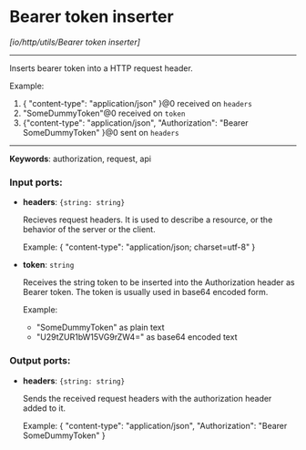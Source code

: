 # Bearer token inserter

_[io/http/utils/Bearer token inserter]_

---

Inserts bearer token into a HTTP request header.  
  
Example:  
1. { "content-type": "application/json" }@0 received on  `headers`  
2. "SomeDummyToken"@0 received on `token`  
3. {"content-type": "application/json", "Authorization": "Bearer SomeDummyToken" }@0 sent on `headers`  

---

__Keywords__: authorization, request, api

### Input ports:

* __headers__: ` {string: string} `

    Recieves request headers. It is  used to describe a resource, or the behavior of the server or the client.
    
    Example:
    {
      "content-type": "application/json; charset=utf-8"
    }


* __token__: ` string `

    Receives the string token to be inserted into the Authorization header as Bearer token.
    The token is usually used in base64 encoded form.
    
    Example: 
    - "SomeDummyToken" as plain text 
    - "U29tZUR1bW15VG9rZW4=" as base64 encoded text

### Output ports:

* __headers__: ` {string: string} `

    Sends the received request headers with the authorization header added to it.
    
    Example:
    {
      "content-type": "application/json", 
      "Authorization": "Bearer SomeDummyToken" 
    }

